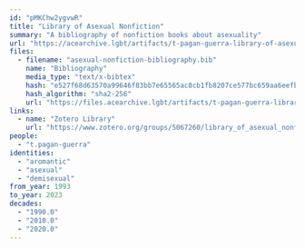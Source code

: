 ```yaml
---
id: "pMKChw2ygvwR"
title: "Library of Asexual Nonfiction"
summary: "A bibliography of nonfiction books about asexuality"
url: "https://acearchive.lgbt/artifacts/t-pagan-guerra-library-of-asexual-nonfiction"
files:
  - filename: "asexual-nonfiction-bibliography.bib"
    name: "Bibliography"
    media_type: "text/x-bibtex"
    hash: "e527f68d63570a99646f83bb7e65565ac8cb1fb8207ce577bc659aa6eefb2439"
    hash_algorithm: "sha2-256"
    url: "https://files.acearchive.lgbt/artifacts/t-pagan-guerra-library-of-asexual-nonfiction/asexual-nonfiction-bibliography.bib"
links:
  - name: "Zotero Library"
    url: "https://www.zotero.org/groups/5067260/library_of_asexual_nonfiction/library"
people:
  - "t.pagan-guerra"
identities:
  - "aromantic"
  - "asexual"
  - "demisexual"
from_year: 1993
to_year: 2023
decades:
  - "1990.0"
  - "2010.0"
  - "2020.0"
---
```

